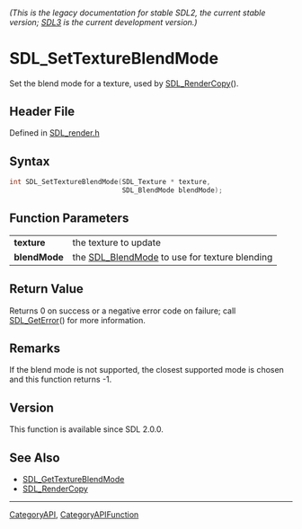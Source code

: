 ###### (This is the legacy documentation for stable SDL2, the current stable version; [SDL3](https://wiki.libsdl.org/SDL3/) is the current development version.)
# SDL_SetTextureBlendMode

Set the blend mode for a texture, used by [SDL_RenderCopy](SDL_RenderCopy)().

## Header File

Defined in [SDL_render.h](https://github.com/libsdl-org/SDL/blob/SDL2/include/SDL_render.h)

## Syntax

```c
int SDL_SetTextureBlendMode(SDL_Texture * texture,
                            SDL_BlendMode blendMode);

```

## Function Parameters

|                   |                                                                |
| ----------------- | -------------------------------------------------------------- |
| **texture**       | the texture to update                                          |
| **blendMode**     | the [SDL_BlendMode](SDL_BlendMode) to use for texture blending |

## Return Value

Returns 0 on success or a negative error code on failure; call
[SDL_GetError](SDL_GetError)() for more information.

## Remarks

If the blend mode is not supported, the closest supported mode is chosen
and this function returns -1.

## Version

This function is available since SDL 2.0.0.

## See Also

* [SDL_GetTextureBlendMode](SDL_GetTextureBlendMode)
* [SDL_RenderCopy](SDL_RenderCopy)

----
[CategoryAPI](CategoryAPI), [CategoryAPIFunction](CategoryAPIFunction)


